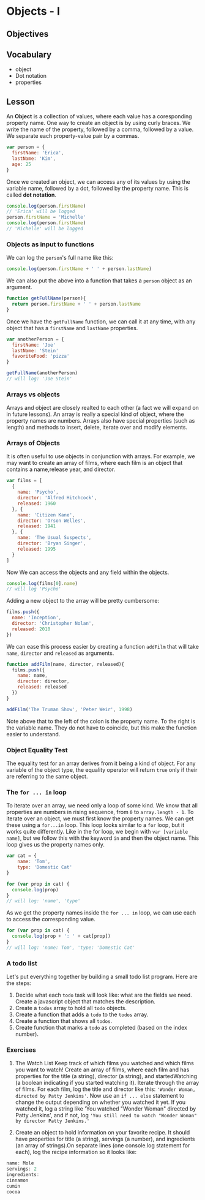 # Objects - I

## Objectives

## Vocabulary

* object
* Dot notation
* properties

## Lesson

An **Object** is a collection of values, where each value has a coresponding property name. One way to create an object is by using curly braces. We write the name of the property, followed by a comma, followed by a value. We separate each property-value pair by a commas.

```js
var person = {
  firstName: 'Erica',
  lastName: 'Kim',
  age: 25
}
```

Once we created an object, we can access any of its values by using the variable name, followed by a dot, followed by the property name. This is called **dot notation**.

```js
console.log(person.firstName)
// 'Erica' will be logged
person.firstName = 'Michelle'
console.log(person.firstName)
// 'Michelle' will be logged
```

### Objects as input to functions

We can log the `person`'s full name like this:

```js
console.log(person.firstName + ' ' + person.lastName)
```

We can also put the above into a function that takes a `person` object as an argument.

```js
function getFullName(person){
  return person.firstName + ' ' + person.lastName
}
```

Once we have the `getFullName` function, we can call it at any time, with any object that has a `firstName` and `lastName` properties.

```js
var anotherPerson = {
  firstName: 'Joe'
  lastName: 'Stein'
  favoriteFood: 'pizza'
}

getFullName(anotherPerson)
// will log: 'Joe Stein'
```

### Arrays vs objects

Arrays and object are closely realted to each other (a fact we will expand on in future lessons). An array is really a special kind of object, where the property names are numbers. Arrays also have special properties (such as length) and methods to insert, delete, iterate over and modify elements.

### Arrays of Objects

It is often useful to use objects in conjunction with arrays. For example, we may want to create an array of films, where each film is an object that contains a name,release year, and director.

```js
var films = [
  {
    name: 'Psycho',
    director: 'Alfred Hitchcock',
    released: 1960
  }, {
    name: 'Citizen Kane',
    director: 'Orson Welles',
    released: 1941
  }, {
    name: 'The Usual Suspects',
    director: 'Bryan Singer',
    released: 1995
  }
]
```

Now We can access the objects and any field within the objects.

```js
console.log(films[0].name)
// will log 'Psycho'
```

Adding a new object to the array will be pretty cumbersome:

```js
films.push({
  name: 'Inception',
  director: 'Christopher Nolan',
  released: 2010
})
```

We can ease this process easier by creating a function `addFilm` that will take `name`, `director` and `released` as arguments.

```js
function addFilm(name, director, released){
  films.push({
    name: name,
    director: director,
    released: released
  })
}

addFilm('The Truman Show', 'Peter Weir', 1998)
```

Note above that to the left of the colon is the property name. To the right is the variable name. They do not have to coincide, but this make the function easier to understand.

### Object Equality Test

The equality test for an array derives from it being a kind of object. For any variable of the object type, the equality operator will return `true` only if their are referring to the same object.

### The `for ... in` loop

To iterate over an array, we need only a loop of some kind. We know that all properties are numbers in rising sequence, from `0` to `array.length - 1`. To iterate over an object, we must first know the property names. We can get these using a `for...in` loop. This loop looks similar to a `for` loop, but it works quite differently. Like in the for loop, we begin with `var [variable name]`, but we follow this with the keyword `in` and then the object name. This loop gives us the property names only.

```js
var cat = {
    name: 'Tom',
    type: 'Domestic Cat'
}

for (var prop in cat) {
  console.log(prop)
}
// will log: 'name', 'type'
```

As we get the property names inside the `for ... in` loop, we can use each to access the corresponding value.

```js
for (var prop in cat) {
  console.log(prop + ': ' + cat[prop])
}
// will log: 'name: Tom', 'type: 'Domestic Cat'
```

### A todo list

Let's put everything together by building a small todo list program. Here are the steps:
1. Decide what each `todo` task will look like: what are the fields we need. Create a javascript object that matches the description.
2. Create a `todos` array to hold all `todo` objects.
3. Create a function that adds a `todo` to the `todos` array.
4. Create a function that shows all `todos`.
5. Create function that marks a `todo` as completed (based on the index number).

### Exercises

1. The Watch List
Keep track of which films you watched and which films you want to watch! Create an array of films, where each film and has properties for the title (a string), director (a string), and startedWatching (a boolean indicating if you started watching it).
Iterate through the array of films. For each film, log the title and director like this: `'Wonder Woman, directed by Patty Jenkins'`.
Now use an `if ... else` statement to change the output depending on whether you watched it yet. If you watched it, log a string like 'You watched "Wonder Woman" directed by Patty Jenkins', and if not, log  `'You still need to watch "Wonder Woman" by director Patty Jenkins.'`

2. Create an object to hold information on your favorite recipe. It should have properties for title (a string), servings (a number), and ingredients (an array of strings).On separate lines (one console.log statement for each), log the recipe information so it looks like:

```js
name: Mole
servings: 2
ingredients:
cinnamon
cumin
cocoa
```
